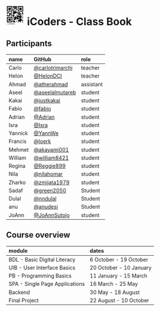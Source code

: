 <!-- @fellow iCoders: I added the logo only in the context of an assignment. It is temporary/only suggested :) -->

#  <img src="logo.png" width="50"> iCoders - Class Book  


## Participants

|name|GitHub|role|
|:---|:---|:---|
|Carlo|[@carlotrimarchi](https://github.com/carlotrimarchi)|teacher|
|Helon|[@HelonDCI](https://github.com/HelonDCI)|teacher|
|Ahmad|[@atherahmad](https://github.com/atherahmad)|assistant|
|Aseel|[@aseelalmutareb](https://github.com/aseelalmutareb)|student|
|Kakai|[@justkakai](https://github.com/justkakai)|student|
|Fabio|[@fabio](https://github.com/fbphc)|student|
|Adrian|[@Adrian](https://github.com/AdrianGAD)|student|
|Isra|[@Isra](https://github.com/isragh)|student|
|Yannick|[@YannWe](https://github.com/YannWe)|student|
|Francis|[@loerk](https://github.com/loerk)|student|
|Mehmet|[@akayami001](https://github.com/akayami001)|student|
|William|[@william8421](https://github.com/William8421)|student|
|Regina|[@Reggie899](https://github.com/Reggie899)|student|
|Nila|[@nilahomar](https://github.com/nilahomar)|student|
|Zharko|[@zmijata1979](https://github.com/zmijata1979)|student|
|Sadaf|[@green2050](https://github.com/green2050)|Student|
|Dulal|[@nndulal](https://github.com/nndulal)|Student|
|anu|[@anudesi](https://github.com/anudesi)|Student|
|JoAnn|[@JoAnnSutojo](https://github.com/JoAnnSutojo)|student|


## Course overview

| module|dates|
|:---|:---
|BDL - Basic Digital Literacy| 6 October - 19 October|
|UIB - User Interface Basics| 20 October - 10 January|
|PB - Programming Basics| 11 January - 15 March|
|SPA - Single Page Applications| 16 March - 25 May|
|Backend| 30 May - 18 August |
|Final Project| 22 August - 10 October |

